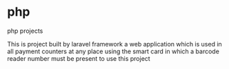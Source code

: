 # php
php projects

This is project built by laravel framework
 a web application which is used in all payment counters at any place
 using the smart card in which a barcode reader number must be present to use this project
